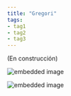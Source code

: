 ```yaml
---
title: "Gregori"
tags:
- tag1
- tag2
- tag3
---
```


(En construcción)

![embedded image](https://assets.legendkeeper.com/b4dbb5b3-b103-4398-b168-269ee112591e.png "Attachment")

![embedded image](https://assets.legendkeeper.com/ee92503e-60d7-4e40-88aa-0bd15f2b9101.png "Attachment")